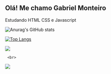 ## Olá! Me chamo Gabriel Monteiro




Estudando HTML CSS e Javascript



![Anurag's GitHub stats](https://github-readme-stats.vercel.app/api?username=thellxs&show_icons=true&theme=transparent)


[![Top Langs](https://github-readme-stats.vercel.app/api/top-langs/?username=thellxs&layout=compact&theme=transparent)](https://github.com/thellxs/github-readme-stats)

    
   <div> 
    <a href="https://www.linkedin.com/in/gabriel-monteiro38/" target="_blank"><img src="https://img.shields.io/badge/-LinkedIn-%230077B5?style=for-the-badge&logo=linkedin&logoColor=white"></a>
 
     <br>   
  
<a href="https://www.instagram.com/thellxs/" target="_blank"><img src="https://img.shields.io/badge/-Instagram-%23E4405F?style=for-the-badge&logo=instagram&logoColor=white"></a>
     
 
</div>
